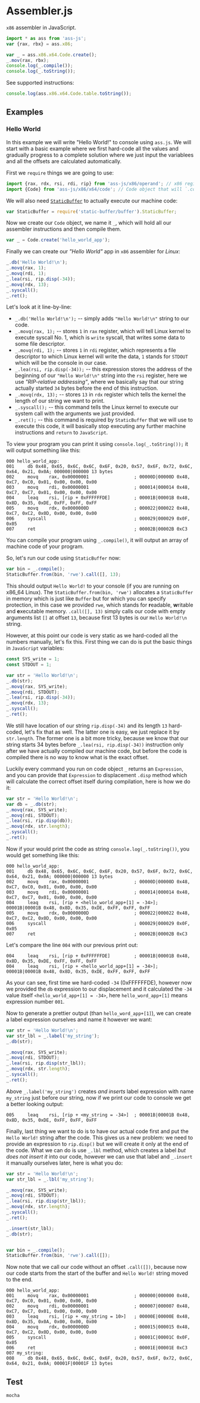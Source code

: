 # Assembler.js

`x86` assembler in JavaScript.

```js
import * as ass from 'ass-js';
var {rax, rbx} = ass.x86;

var _ = ass.x86.x64.Code.create();
_.mov(rax, rbx);
console.log(_.compile());
console.log(_.toString());
```

See supported instructions:

```js
console.log(ass.x86.x64.Code.table.toString());
```

## Examples

### Hello World

In this example we will write "Hello World!" to console using `ass.js`. We will
start with a basic example where we first hard-code all the values and gradually
progress to a complete solution where we just input the variablees and all the offsets are calculated automatically.

First we `require` things we are going to use:
 
```js
import {rax, rdx, rsi, rdi, rip} from 'ass-js/x86/operand'; // x86 registers that we will use.
import {Code} from 'ass-js/x86/x64/code'; // Code object that will `.compile()` our code.
```

We will also need [`StaticBuffer`](http://www.npmjs.com/package/static-buffer) to actually execute our machine code:

```js
var StaticBuffer = require('static-buffer/buffer').StaticBuffer;
```

Now we create our `Code` object, we name it `_`, which will hold all our assembler instructions and then compile them.

```js
var _ = Code.create('hello_world_app');
```

Finally we can create our *"Hello World"* app in `x86` assembler for *Linux*:

```js
_.db('Hello World!\n');
_.movq(rax, 1);
_.movq(rdi, 1);
_.lea(rsi, rip.disp(-34));
_.movq(rdx, 13);
_.syscall();
_.ret();
```

Let's look at it line-by-line:

 - `_.db('Hello World!\n');` -- simply adds `"Hello World!\n"` string to our code.
 - `_.movq(rax, 1);` -- stores `1` in `rax` register, which will tell Linux kernel to execute syscall No. 1, which is
 `write` syscall, that writes some data to some file descriptor.
 - `_.movq(rdi, 1);` -- stores `1` in `rdi` register, which represents a file descriptor to which Linux kernel will
 write the data, `1` stands for `STDOUT` which will be the console in our case.
 - `_.lea(rsi, rip.disp(-34));` -- this expression stores the address of the beginning of our `"Hello World!\n"` string
 into the `rsi` register, here we use *"RIP-relative addressing"*, where we basically say that our string actually started
 `34` bytes before the end of this instruction.
 - `_.movq(rdx, 13);` -- stores `13` in `rdx` register which tells the kernel the length of our string we want to print.
 - `_.syscall();` -- this command tells the Linux kernel to execute our system call with the arguments we just provided.
 - `_.ret();` -- this command is required by `StaticBuffer` that we will use to execute this code, it will basically stop
 executing any further machine instructions and `return` to `JavaScript`.
 
To view your program you can print it using `console.log(_.toString());` it will output something like this:

    000 hello_world_app:
    001     db 0x48, 0x65, 0x6C, 0x6C, 0x6F, 0x20, 0x57, 0x6F, 0x72, 0x6C, 0x64, 0x21, 0x0A; 000000|000000 13 bytes
    002     movq    rax, 0x00000001                 ; 00000D|00000D 0x48, 0xC7, 0xC0, 0x01, 0x00, 0x00, 0x00
    003     movq    rdi, 0x00000001                 ; 000014|000014 0x48, 0xC7, 0xC7, 0x01, 0x00, 0x00, 0x00
    004     leaq    rsi, [rip + 0xFFFFFFDE]         ; 00001B|00001B 0x48, 0x8D, 0x35, 0xDE, 0xFF, 0xFF, 0xFF
    005     movq    rdx, 0x0000000D                 ; 000022|000022 0x48, 0xC7, 0xC2, 0x0D, 0x00, 0x00, 0x00
    006     syscall                                 ; 000029|000029 0x0F, 0x05
    007     ret                                     ; 00002B|00002B 0xC3

You can compile your program using `_.compile()`, it will output an array of machine code of your program.

So, let's run our code using `StaticBuffer` now:

```js
var bin = _.compile();
StaticBuffer.from(bin, 'rwe').call([], 13);
```

This should output `Hello World!` to your console (if you are running on x86_64 Linux). The `StaticBuffer.from(bin, 'rwe')`
allocates a `StaticBuffer` in memory which is just like `Buffer` but for which you can specify protection, in this case
we provided `rwe`, which stands for **r**eadable, **w**ritable and **e**xecutable memory. `.call([], 13)` simply calls our 
code with empty arguments list `[]` at offset `13`, because first 13 bytes is our `Hello World!\n` string.

However, at this point our code is very static as we hard-coded all the numbers manually, let's fix this. First thing we
can do is put the basic things in `JavaScript` variables:

```js
const SYS_write = 1;
const STDOUT = 1;

var str = 'Hello World!\n';
_.db(str);
_.movq(rax, SYS_write);
_.movq(rdi, STDOUT);
_.lea(rsi, rip.disp(-34));
_.movq(rdx, 13);
_.syscall();
_.ret();
```

We still have location of our string `rip.disp(-34)` and its length `13` hard-coded, let's fix that as well. The latter one is
easy, we just replace it by `str.length`. The former one is a bit more tricky, because we know that our string starts 34 bytes before
`_.lea(rsi, rip.disp(-34))` instruction only after we have actually compiled our machine code,
but before the code is compiled there is no way to know what is the exact offset.

Luckily every command you run on code object `_` returns an `Expression`, and you can provide that `Expression` to displacement
`.disp` method which will calculate the correct offset itself during compilation, here is how we do it:

```js
var str = 'Hello World!\n';
var db = _.db(str);
_.movq(rax, SYS_write);
_.movq(rdi, STDOUT);
_.lea(rsi, rip.disp(db));
_.movq(rdx, str.length);
_.syscall();
_.ret();
```

Now if your would print the code as string `console.log(_.toString())`, you would get something like this:

    000 hello_world_app:
    001     db 0x48, 0x65, 0x6C, 0x6C, 0x6F, 0x20, 0x57, 0x6F, 0x72, 0x6C, 0x64, 0x21, 0x0A; 000000|000000 13 bytes
    002     movq    rax, 0x00000001                 ; 00000D|00000D 0x48, 0xC7, 0xC0, 0x01, 0x00, 0x00, 0x00
    003     movq    rdi, 0x00000001                 ; 000014|000014 0x48, 0xC7, 0xC7, 0x01, 0x00, 0x00, 0x00
    004     leaq    rsi, [rip + <hello_world_app+[1] = -34>]; 00001B|00001B 0x48, 0x8D, 0x35, 0xDE, 0xFF, 0xFF, 0xFF
    005     movq    rdx, 0x0000000D                 ; 000022|000022 0x48, 0xC7, 0xC2, 0x0D, 0x00, 0x00, 0x00
    006     syscall                                 ; 000029|000029 0x0F, 0x05
    007     ret                                     ; 00002B|00002B 0xC3

Let's compare the line `004` with our previous print out:

    004     leaq    rsi, [rip + 0xFFFFFFDE]         ; 00001B|00001B 0x48, 0x8D, 0x35, 0xDE, 0xFF, 0xFF, 0xFF
    004     leaq    rsi, [rip + <hello_world_app+[1] = -34>]; 00001B|00001B 0x48, 0x8D, 0x35, 0xDE, 0xFF, 0xFF, 0xFF
    
As your can see, first time we hard-coded `-34` (0xFFFFFFDE), however now we provided the `db` expression to our displacement
and it calculated the `-34` value itself `<hello_world_app+[1] = -34>`, here `hello_word_app+[1]` means expression number `001`.

Now to generate a prettier output (than `hello_word_app+[1]`), we can create a label expression ourselves and name it however we want:

```js
var str = 'Hello World!\n';
var str_lbl = _.label('my_string');
_.db(str);

_.movq(rax, SYS_write);
_.movq(rdi, STDOUT);
_.lea(rsi, rip.disp(str_lbl));
_.movq(rdx, str.length);
_.syscall();
_.ret();
```

Above `_.label('my_string')` creates *and inserts* label expression with name `my_string` just before our string, now if we print
our code to console we get a better looking output:

    005     leaq    rsi, [rip + <my_string = -34>]  ; 00001B|00001B 0x48, 0x8D, 0x35, 0xDE, 0xFF, 0xFF, 0xFF
    
Finally, last thing we want to do is to have our actual code first and put the `Hello World!` string after the code. This gives us a new 
problem: we need to provide an expression to `rip.disp()` but we will create it only at the end of the code. What we can do is use `_.lbl`
method, which creates a label *but does not insert it* into our code, however we can use that label and `_.insert` it manually ourselves later,
here is what you do:

```js
var str = 'Hello World!\n';
var str_lbl = _.lbl('my_string');

_.movq(rax, SYS_write);
_.movq(rdi, STDOUT);
_.lea(rsi, rip.disp(str_lbl));
_.movq(rdx, str.length);
_.syscall();
_.ret();

_.insert(str_lbl);
_.db(str);


var bin = _.compile();
StaticBuffer.from(bin, 'rwe').call([]);
```

Now note that we call our code without an offset `.call([])`, because now our code starts from the start of the buffer and `Hello World!`
string moved to the end.

    000 hello_world_app:
    001     movq    rax, 0x00000001                 ; 000000|000000 0x48, 0xC7, 0xC0, 0x01, 0x00, 0x00, 0x00
    002     movq    rdi, 0x00000001                 ; 000007|000007 0x48, 0xC7, 0xC7, 0x01, 0x00, 0x00, 0x00
    003     leaq    rsi, [rip + <my_string = 10>]   ; 00000E|00000E 0x48, 0x8D, 0x35, 0x0A, 0x00, 0x00, 0x00
    004     movq    rdx, 0x0000000D                 ; 000015|000015 0x48, 0xC7, 0xC2, 0x0D, 0x00, 0x00, 0x00
    005     syscall                                 ; 00001C|00001C 0x0F, 0x05
    006     ret                                     ; 00001E|00001E 0xC3
    007 my_string:
    008     db 0x48, 0x65, 0x6C, 0x6C, 0x6F, 0x20, 0x57, 0x6F, 0x72, 0x6C, 0x64, 0x21, 0x0A; 00001F|00001F 13 bytes


## Test

    mocha
    
    